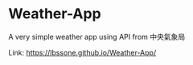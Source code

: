 # Weather-App
A very simple weather app using API from 中央氣象局

Link: https://lbssone.github.io/Weather-App/
